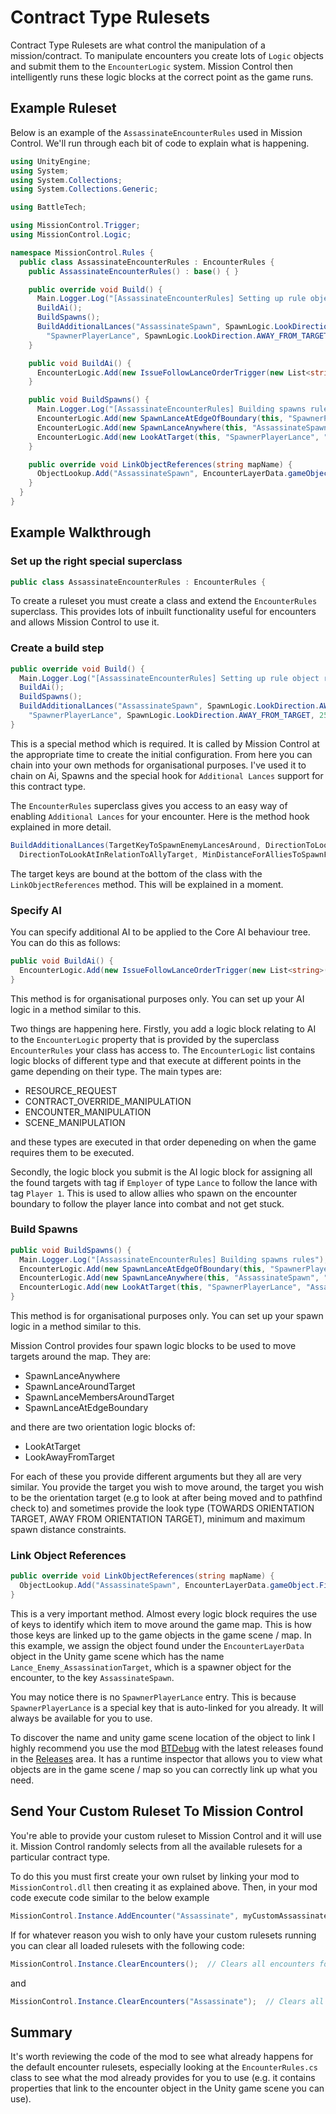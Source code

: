 # Contract Type Rulesets

Contract Type Rulesets are what control the manipulation of a mission/contract. To manipulate encounters you create lots of `Logic` objects and submit them to the `EncounterLogic` system. Mission Control then intelligently runs these logic blocks at the correct point as the game runs.

## Example Ruleset
Below is an example of the `AssassinateEncounterRules` used in Mission Control. We'll run through each bit of code to explain what is happening.
```csharp
using UnityEngine;
using System;
using System.Collections;
using System.Collections.Generic;

using BattleTech;

using MissionControl.Trigger;
using MissionControl.Logic;

namespace MissionControl.Rules {
  public class AssassinateEncounterRules : EncounterRules {
    public AssassinateEncounterRules() : base() { }

    public override void Build() {
      Main.Logger.Log("[AssassinateEncounterRules] Setting up rule object references");
      BuildAi();
      BuildSpawns();
      BuildAdditionalLances("AssassinateSpawn", SpawnLogic.LookDirection.AWAY_FROM_TARGET,
        "SpawnerPlayerLance", SpawnLogic.LookDirection.AWAY_FROM_TARGET, 25f, 100f);
    }

    public void BuildAi() {
      EncounterLogic.Add(new IssueFollowLanceOrderTrigger(new List<string>(){ "Employer" }, IssueAIOrderTo.ToLance, new List<string>() { "Player 1" }));
    }

    public void BuildSpawns() {
      Main.Logger.Log("[AssassinateEncounterRules] Building spawns rules");
      EncounterLogic.Add(new SpawnLanceAtEdgeOfBoundary(this, "SpawnerPlayerLance", "AssassinateSpawn"));
      EncounterLogic.Add(new SpawnLanceAnywhere(this, "AssassinateSpawn", "SpawnerPlayerLance", 400));
      EncounterLogic.Add(new LookAtTarget(this, "SpawnerPlayerLance", "AssassinateSpawn"));
    }

    public override void LinkObjectReferences(string mapName) {
      ObjectLookup.Add("AssassinateSpawn", EncounterLayerData.gameObject.FindRecursive("Lance_Enemy_AssassinationTarget"));
    }
  }
}
```

## Example Walkthrough

### Set up the right special superclass

```csharp
public class AssassinateEncounterRules : EncounterRules {
```

To create a ruleset you must create a class and extend the `EncounterRules` superclass. This provides lots of inbuilt functionality useful for encounters and allows Mission Control to use it.

### Create a build step

```csharp
public override void Build() {
  Main.Logger.Log("[AssassinateEncounterRules] Setting up rule object references");
  BuildAi();
  BuildSpawns();
  BuildAdditionalLances("AssassinateSpawn", SpawnLogic.LookDirection.AWAY_FROM_TARGET,
    "SpawnerPlayerLance", SpawnLogic.LookDirection.AWAY_FROM_TARGET, 25f, 100f);
}
```
This is a special method which is required. It is called by Mission Control at the appropriate time to create the initial configuration. From here you can chain into your own methods for organisational purposes. I've used it to chain on Ai, Spawns and the special hook for `Additional Lances` support for this contract type.

The `EncounterRules` superclass gives you access to an easy way of enabling `Additional Lances` for your encounter. Here is the method hook explained in more detail.

```csharp
BuildAdditionalLances(TargetKeyToSpawnEnemyLancesAround, DirectionToLookAtInRelationToEnemyTarget, TargetKeyToSpawnAllyLancesAround, 
  DirectionToLookAtInRelationToAllyTarget, MinDistanceForAlliesToSpawnFromAllyTarget, MaxistanceForAlliesToSpawnFromAllyTarget);
```

The target keys are bound at the bottom of the class with the `LinkObjectReferences` method. This will be explained in a moment.

### Specify AI

You can specify additional AI to be applied to the Core AI behaviour tree. You can do this as follows:

```csharp
public void BuildAi() {
  EncounterLogic.Add(new IssueFollowLanceOrderTrigger(new List<string>(){ "Employer" }, IssueAIOrderTo.ToLance, new List<string>() { "Player 1" }));
}
```

This method is for organisational purposes only. You can set up your AI logic in a method similar to this.

Two things are happening here. Firstly, you add a logic block relating to AI to the `EncounterLogic` property that is provided by the superclass `EncounterRules` your class has access to. The `EncounterLogic` list contains logic blocks of different type and that execute at different points in the game depending on their type. The main types are:

* RESOURCE_REQUEST
* CONTRACT_OVERRIDE_MANIPULATION
* ENCOUNTER_MANIPULATION
* SCENE_MANIPULATION

and these types are executed in that order depeneding on when the game requires them to be executed.

Secondly, the logic block you submit is the AI logic block for assigning all the found targets with tag if `Employer` of type `Lance` to follow the lance with tag `Player 1`. This is used to allow allies who spawn on the encounter boundary to follow the player lance into combat and not get stuck.

### Build Spawns

```csharp
public void BuildSpawns() {
  Main.Logger.Log("[AssassinateEncounterRules] Building spawns rules");
  EncounterLogic.Add(new SpawnLanceAtEdgeOfBoundary(this, "SpawnerPlayerLance", "AssassinateSpawn"));
  EncounterLogic.Add(new SpawnLanceAnywhere(this, "AssassinateSpawn", "SpawnerPlayerLance", 400));
  EncounterLogic.Add(new LookAtTarget(this, "SpawnerPlayerLance", "AssassinateSpawn"));
}
```

This method is for organisational purposes only. You can set up your spawn logic in a method similar to this.

Mission Control provides four spawn logic blocks to be used to move targets around the map. They are:

* SpawnLanceAnywhere
* SpawnLanceAroundTarget
* SpawnLanceMembersAroundTarget
* SpawnLanceAtEdgeBoundary

and there are two orientation logic blocks of:

* LookAtTarget
* LookAwayFromTarget

For each of these you provide different arguments but they all are very similar. You provide the target you wish to move around, the target you wish to be the orientation target (e.g to look at after being moved and to pathfind check to) and sometimes provide the look type (TOWARDS ORIENTATION TARGET, AWAY FROM ORIENTATION TARGET), minimum and maximum spawn distance constraints.

### Link Object References

```csharp
public override void LinkObjectReferences(string mapName) {
  ObjectLookup.Add("AssassinateSpawn", EncounterLayerData.gameObject.FindRecursive("Lance_Enemy_AssassinationTarget"));
}
```

This is a very important method. Almost every logic block requires the use of keys to identify which item to move around the game map. This is how those keys are linked up to the game objects in the game scene / map. In this example, we assign the object found under the `EncounterLayerData` object in the Unity game scene which has the name `Lance_Enemy_AssassinationTarget`, which is a spawner object for the encounter, to the key `AssassinateSpawn`.

You may notice there is no `SpawnerPlayerLance` entry. This is because `SpawnerPlayerLance` is a special key that is auto-linked for you already. It will always be available for you to use.

To discover the name and unity game scene location of the object to link I highly recommend you use the mod [BTDebug](https://github.com/CWolfs/BTDebug) with the latest releases found in the [Releases](https://github.com/CWolfs/BTDebug/releases) area. It has a runtime inspector that allows you to view what objects are in the game scene / map so you can correctly link up what you need.

## Send Your Custom Ruleset To Mission Control

You're able to provide your custom ruleset to Mission Control and it will use it. Mission Control randomly selects from all the available rulesets for a particular contract type.

To do this you must first create your own rulset by linking your mod to `MissionControl.dll` then creating it as explained above. Then, in your mod code execute code similar to the below example

```csharp
MissionControl.Instance.AddEncounter("Assassinate", myCustomAssassinateRuleset);  // Add a custom assassinate ruleset
```

If for whatever reason you wish to only have your custom rulesets running you can clear all loaded rulesets with the following code:

```csharp
MissionControl.Instance.ClearEncounters();  // Clears all encounters for all contract types
```

and

```csharp
MissionControl.Instance.ClearEncounters("Assassinate");  // Clears all encounters for only the 'Assassinate' contract type
```

## Summary

It's worth reviewing the code of the mod to see what already happens for the default encounter rulesets, especially looking at the `EncounterRules.cs` class to see what the mod already provides for you to use (e.g. it contains properties that link to the encounter object in the Unity game scene you can use).